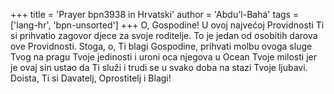 +++
title = 'Prayer bpn3938 in Hrvatski'
author = 'Abdu'l-Bahá'
tags = ['lang-hr', 'bpn-unsorted']
+++
O, Gospodine! U ovoj najvećoj Providnosti Ti si prihvatio zagovor djece za svoje roditelje. To je jedan od osobitih darova ove Providnosti. Stoga, o, Ti blagi Gospodine, prihvati molbu ovoga sluge Tvog na pragu Tvoje jedinosti i uroni oca njegova u Ocean Tvoje milosti jer je ovaj sin ustao da Ti služi i trudi se u svako doba na stazi Tvoje ljubavi. Doista, Ti si Davatelj, Oprostitelj i Blagi!
